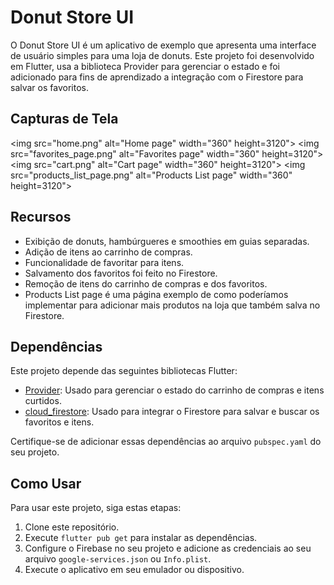 # Donut Store UI

O Donut Store UI é um aplicativo de exemplo que apresenta uma interface de usuário simples para uma loja de donuts. Este projeto foi desenvolvido em Flutter, usa a biblioteca Provider para gerenciar o estado e foi adicionado para fins de aprendizado a integração com o Firestore para salvar os favoritos.

## Capturas de Tela
<img src="home.png" alt="Home page" width="360" height=3120">
<img src="favorites_page.png" alt="Favorites page" width="360" height=3120">
<img src="cart.png" alt="Cart page" width="360" height=3120">
<img src="products_list_page.png" alt="Products List page" width="360" height=3120">



## Recursos

- Exibição de donuts, hambúrgueres e smoothies em guias separadas.
- Adição de itens ao carrinho de compras.
- Funcionalidade de favoritar para itens. 
- Salvamento dos favoritos foi feito no Firestore.
- Remoção de itens do carrinho de compras e dos favoritos.
- Products List page é uma página exemplo de como poderíamos implementar para adicionar mais produtos na loja que também salva no Firestore.

## Dependências

Este projeto depende das seguintes bibliotecas Flutter:

- [Provider](https://pub.dev/packages/provider): Usado para gerenciar o estado do carrinho de compras e itens curtidos.
- [cloud_firestore](https://pub.dev/packages/cloud_firestore): Usado para integrar o Firestore para salvar e buscar os favoritos e itens.

Certifique-se de adicionar essas dependências ao arquivo `pubspec.yaml` do seu projeto.

## Como Usar

Para usar este projeto, siga estas etapas:

1. Clone este repositório.
2. Execute `flutter pub get` para instalar as dependências.
3. Configure o Firebase no seu projeto e adicione as credenciais ao seu arquivo `google-services.json` ou `Info.plist`.
4. Execute o aplicativo em seu emulador ou dispositivo.
